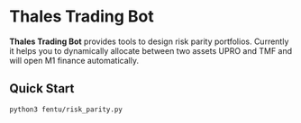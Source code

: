 # Thales Trading Bot

**Thales Trading Bot** provides tools to design risk parity portfolios. Currently it helps you to dynamically allocate between two assets UPRO and TMF and will open M1 finance automatically.

## Quick Start

```bash
python3 fentu/risk_parity.py
```

